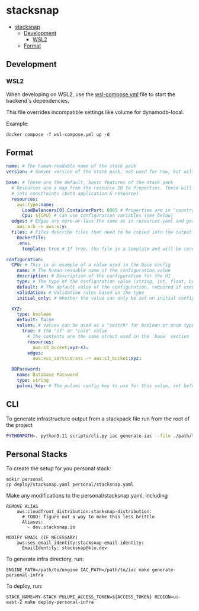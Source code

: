 # stacksnap

<!-- TOC -->
* [stacksnap](#stacksnap)
  * [Development](#development)
    * [WSL2](#wsl2)
  * [Format](#format)
<!-- TOC -->


## Development

### WSL2
When developing on WSL2, use the [wsl-compose.yml](./wsl-compose.yml) file to start the backend's dependencies.

This file overrides incompatible settings like volume for dynamodb-local.

Example:

```shell
docker compose -f wsl-compose.yml up -d
```


## Format

```yaml
name: # The human-readable name of the stack pack
version: # Semver version of the stack pack, not used for now, but will be used in the future

base: # These are the default, basic features of the stack pack
  # Resources are a map from the resource ID to Properties. These will get converted
  # into constraints (both application & resource)
  resources:
    aws:type:name:
      LoadBalancers[0].ContainerPort: 8065 # Properties are in "constraint" format, not in template (ie, nested) format
      Cpu: ${CPU} # Can use configuration variables (see below)
  edges: # Edges are more-or-less the same as in resources.yaml and get converted to edge constraints
    aws:a:b -> aws:x:y:
  files: # Files describe files that need to be copied into the output folder.
    Dockerfile:
    .env:
      template: true # If true, the file is a template and will be rendered with the configuration

configuration:
  CPU: # This is an example of a value used in the base config
    name: # The human-readable name of the configuration value
    description: # Description of the configuration for the UI
    type: # The type of the configuration value (string, int, float, boolean, enum)
    default: # The default value of the configuration, required if used in the `base` section
    validation: # Validation rules based on the type
    initial_only: # Whether the value can only be set on initial configuration

  XYZ:
    type: boolean
    default: false
    values: # Values can be used as a "switch" for boolean or enum types
      true: # the "if" or "case" value
        # The contents are the same struct used in the `base` section
        resources:
          aws:s3_bucket:xyz-s3:
        edges:
          aws:ecs_service:svc -> aws:s3_bucket:xyz:

  DBPassword:
    name: Database Password
    type: string
    pulumi_key: # The pulumi config key to use for this value, set before the 'pulumi up'
```


## CLI

To generate infrastructure output from a stackpack file run from the root of the project
```sh
PYTHONPATH=. python3.11 scripts/cli.py iac generate-iac --file ./path/to/file.yaml --engine-path /path/to/engine --iac-binary-path path/to/iac --project-name sample-project --output-dir output
```


## Personal Stacks

To create the setup for you personal stack:
```
mdkir personal
cp deploy/stacksnap.yaml personal/stacksnap.yaml
```

Make any modifications to the personal/stacksnap.yaml, including
```
REMOVE ALIAS
    aws:cloudfront_distribution:stacksnap-distribution:
      # TODO: figure out a way to make this less brittle
      Aliases:
        - dev.stacksnap.io

MODIFY EMAIL (IF NECESSARY)
    aws:ses_email_identity:stacksnap-email-identity:
      EmailIdentity: stacksnap@klo.dev
```

To generate infra directory, run:
```
ENGINE_PATH=/path/to/engine IAC_PATH=/path/to/iac make generate-personal-infra
```

To deploy, run:
```
STACK_NAME=MY-STACK PULUMI_ACCESS_TOKEN=${ACCESS_TOKEN} REGION=us-east-2 make deploy-personal-infra
```